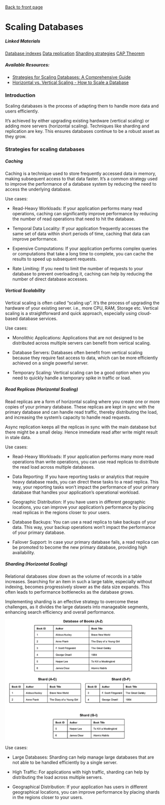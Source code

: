 [Back to front page](../readme.md)

# Scaling Databases

##### Linked Materials

[Database indexes](./01-database-indexes.md)
[Data replication](./02-data-replication.md)
[Sharding strategies](./03-sharding-strategies.md)
[CAP Theorem](./04-CAP-theorem.md)

##### Available Resources:

- [Strategies for Scaling Databases: A Comprehensive Guide](https://medium.com/@anil.goyal0057/strategies-for-scaling-databases-a-comprehensive-guide-b69cda7df1d3)
- [Horizontal vs. Vertical Scaling - How to Scale a Database](https://www.freecodecamp.org/news/horizontal-vs-vertical-scaling-in-database/)

### Introduction

Scaling databases is the process of adapting them to handle more data and users efficiently.

It’s achieved by either upgrading existing hardware (vertical scaling) or adding more servers (horizontal scaling). Techniques like sharding and replication are key. This ensures databases continue to be a robust asset as they grow.

### Strategies for scaling databases

##### Caching

Caching is a technique used to store frequently accessed data in memory, making subsequent access to that data faster. It’s a common strategy used to improve the performance of a database system by reducing the need to access the underlying database.

Use cases:

- Read-Heavy Workloads: If your application performs many read operations, caching can significantly improve performance by reducing the number of read operations that need to hit the database.

- Temporal Data Locality: If your application frequently accesses the same set of data within short periods of time, caching that data can improve performance.

- Expensive Computations: If your application performs complex queries or computations that take a long time to complete, you can cache the results to speed up subsequent requests.

- Rate Limiting: If you need to limit the number of requests to your database to prevent overloading it, caching can help by reducing the number of direct database accesses.

##### Vertical Scalability

Vertical scaling is often called “scaling up”. It’s the process of upgrading the hardware of your existing server. i.e., more CPU, RAM, Storage etc. Vertical scaling is a straightforward and quick approach, especially using cloud-based database services.

Use cases:

- Monolithic Applications: Applications that are not designed to be distributed across multiple servers can benefit from vertical scaling.

- Database Servers: Databases often benefit from vertical scaling because they require fast access to data, which can be more efficiently achieved on a single powerful server.

- Temporary Scaling: Vertical scaling can be a good option when you need to quickly handle a temporary spike in traffic or load.

##### Read Replicas (Horizontal Scaling)

Read replicas are a form of horizontal scaling where you create one or more copies of your primary database. These replicas are kept in sync with the primary database and can handle read traffic, thereby distributing the load, and increasing the system’s capacity to handle read requests.

Async replication keeps all the replicas in sync with the main database but there might be a small delay. Hence immediate read after write might result in stale data.

Use cases:

- Read-Heavy Workloads: If your application performs many more read operations than write operations, you can use read replicas to distribute the read load across multiple databases.

- Data Reporting: If you have reporting tasks or analytics that require heavy database reads, you can direct these tasks to a read replica. This way, your reporting tasks won’t impact the performance of your primary database that handles your application’s operational workload.

- Geographic Distribution: If you have users in different geographic locations, you can improve your application’s performance by placing read replicas in the regions closer to your users.

- Database Backups: You can use a read replica to take backups of your data. This way, your backup operations won’t impact the performance of your primary database.

- Failover Support: In case your primary database fails, a read replica can be promoted to become the new primary database, providing high availability.

##### Sharding (Horizontal Scaling)

Relational databases slow down as the volume of records in a table increases. Searching for an item in such a large table, especially without indexing, becomes progressively slower as the data size expands. This often leads to performance bottlenecks as the database grows.

Implementing sharding is an effective strategy to overcome these challenges, as it divides the large datasets into manageable segments, enhancing search efficiency and overall performance.

![Shards example](./assets/shards-example.png)

Use cases:

- Large Databases: Sharding can help manage large databases that are not able to be handled efficiently by a single server.

- High Traffic: For applications with high traffic, sharding can help by distributing the load across multiple servers.

- Geographical Distribution: If your application has users in different geographical locations, you can improve performance by placing shards in the regions closer to your users.

